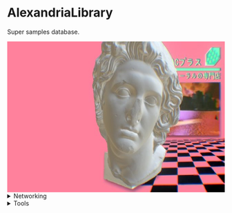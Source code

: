 # AlexandriaLibrary
Super samples database.
<div align="center">
	<img src="Assets/banner.jpeg" width="640" align="center" height="350" alt="banner">
</div>

<details>
  <summary> Networking </summary>
  
  ### [Networking](Database/networking)
  1. [ARP Poisoning](Database/networking/arp-poisoning)

</details>

<details>
  <summary> Tools </summary>
  
  ### [Tools](Database/tools)
  1. [ARP Poisoning](Database/networking/arp-poisoning)

</details>
